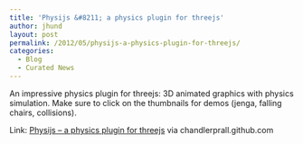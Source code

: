 ```yaml
---
title: 'Physijs &#8211; a physics plugin for threejs'
author: jhund
layout: post
permalink: /2012/05/physijs-a-physics-plugin-for-threejs/
categories:
  - Blog
  - Curated News
---
```

An impressive physics plugin for threejs: 3D animated graphics with physics simulation. Make sure to click on the thumbnails for demos (jenga, falling chairs, collisions).

Link: [Physijs &#8211; a physics plugin for threejs][1] via chandlerprall.github.com

 [1]: http://bit.ly/IjjYLS